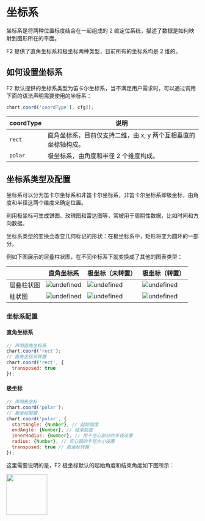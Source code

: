 # 坐标系

坐标系是将两种位置标度结合在一起组成的 2 维定位系统，描述了数据是如何映射到图形所在的平面。

F2 提供了直角坐标系和极坐标两种类型，目前所有的坐标系均是 2 维的。

## 如何设置坐标系

F2 默认提供的坐标系类型为笛卡尔坐标系，当不满足用户需求时，可以通过调用下面的语法声明需要使用的坐标系：

```js
chart.coord('coordType'[, cfg]);
```

coordType | 说明 |
---- | ----
 `rect` | 直角坐标系，目前仅支持二维，由 x, y 两个互相垂直的坐标轴构成。
 `polar` | 极坐标系，由角度和半径 2 个维度构成。

## 坐标系类型及配置

坐标系可以分为笛卡尔坐标系和非笛卡尔坐标系，非笛卡尔坐标系即极坐标，由角度和半径这两个维度来确定位置。

利用极坐标可生成饼图、玫瑰图和雷达图等，常被用于周期性数据，比如时间和方向数据。

坐标系类型的变换会改变几何标记的形状：在极坐标系中，矩形将变为圆环的一部分。

例如下图展示的层叠柱状图，在不同坐标系下就变换成了其他的图表类型：

|  | 直角坐标系 | 极坐标（未转置） | 极坐标（转置） |
| -------- | -------- | -------- | -------- |
| 层叠柱状图     | ![undefined](https://gw.alipayobjects.com/zos/skylark/e3c2af2e-8c42-4743-9eb2-00be4beecb50/2018/png/4b932828-aad3-4934-99be-0580dd6b88ba.png)      | ![undefined](https://gw.alipayobjects.com/zos/skylark/a0e92822-3020-4f2c-b63b-19e9e7204a86/2018/png/cdb767a2-105d-499d-af09-383323b35222.png)  | ![undefined](https://gw.alipayobjects.com/zos/skylark/5de8fa15-6ea1-4a13-93c0-e4646ca6601c/2018/png/a43c60de-692f-433a-bab2-93fc6e9bba3b.png) 
| 柱状图 | ![undefined](https://gw.alipayobjects.com/zos/skylark/e392736b-86a1-4452-9265-f7a5e8dc1805/2018/png/47caf538-6703-4db5-ae68-6605837f2803.png)  | ![undefined](https://gw.alipayobjects.com/zos/skylark/383cdf9f-a631-4fc4-9f6a-593a22822242/2018/png/dd798932-1555-4988-bc68-353835d051b3.png)  | ![undefined](https://gw.alipayobjects.com/zos/skylark/1a056c5c-13da-46d4-9315-2d589588d889/2018/png/4171f504-2f52-4ed6-ba8f-b7b286650692.png) 

### 坐标系配置

#### 直角坐标系

```js
// 声明直角坐标系
chart.coord('rect');
// 直角坐标系转置
chart.coord('rect', {
  transposed: true 
});
```

#### 极坐标

```js
// 声明极坐标
chart.coord('polar');
// 极坐标配置
chart.coord('polar', {
  startAngle: {Number}, // 起始弧度
  endAngle: {Number}, // 结束弧度
  innerRadius: {Number}, // 用于空心部分的半径设置
  radius: {Number}, // 实心圆的半径大小设置
  transposed: true // 极坐标转置
});

```


这里需要说明的是，F2 极坐标默认的起始角度和结束角度如下图所示：

<img src="https://zos.alipayobjects.com/skylark/85950a42-9579-44cb-b656-8dd28c9a014a/attach/2378/d648679184c6977c/image.png" width="107px">

